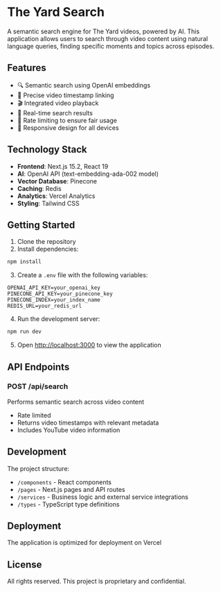 # The Yard Search

A semantic search engine for The Yard videos, powered by AI. This application allows users to search through video content using natural language queries, finding specific moments and topics across episodes.

## Features

- 🔍 Semantic search using OpenAI embeddings
- 🎯 Precise video timestamp linking
- 🎬 Integrated video playback
- 🚀 Real-time search results
- 🔄 Rate limiting to ensure fair usage
- 📱 Responsive design for all devices

## Technology Stack

- **Frontend**: Next.js 15.2, React 19
- **AI**: OpenAI API (text-embedding-ada-002 model)
- **Vector Database**: Pinecone
- **Caching**: Redis
- **Analytics**: Vercel Analytics
- **Styling**: Tailwind CSS

## Getting Started

1. Clone the repository
2. Install dependencies:
```bash
npm install
```

3. Create a `.env` file with the following variables:
```env
OPENAI_API_KEY=your_openai_key
PINECONE_API_KEY=your_pinecone_key
PINECONE_INDEX=your_index_name
REDIS_URL=your_redis_url
```

4. Run the development server:
```bash
npm run dev
```

5. Open [http://localhost:3000](http://localhost:3000) to view the application

## API Endpoints

### POST /api/search
Performs semantic search across video content
- Rate limited
- Returns video timestamps with relevant metadata
- Includes YouTube video information

## Development

The project structure:
- `/components` - React components
- `/pages` - Next.js pages and API routes
- `/services` - Business logic and external service integrations
- `/types` - TypeScript type definitions

## Deployment

The application is optimized for deployment on Vercel

## License

All rights reserved. This project is proprietary and confidential.
